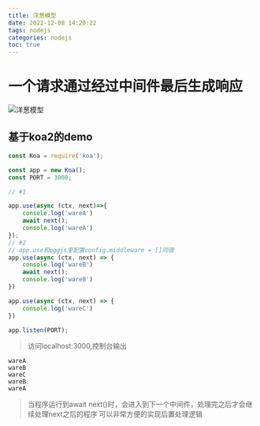 ```yaml
---
title: 洋葱模型
date: 2022-12-08 14:20:22
tags: nodejs
categories: nodejs
toc: true
---
```



# 一个请求通过经过中间件最后生成响应

<!-- more -->

![洋葱模型](https://camo.githubusercontent.com/d80cf3b511ef4898bcde9a464de491fa15a50d06/68747470733a2f2f7261772e6769746875622e636f6d2f66656e676d6b322f6b6f612d67756964652f6d61737465722f6f6e696f6e2e706e67)



## 基于koa2的demo
```js
const Koa = require('koa');

const app = new Koa();
const PORT = 3000;

// #1

app.use(async (ctx, next)=>{
    console.log('wareA')
    await next();
    console.log('wareA')
});
// #2
// app.use和eggjs里配置config.middleware = []同理
app.use(async (ctx, next) => {
    console.log('wareB')
    await next();
    console.log('wareB')
})

app.use(async (ctx, next) => {
    console.log('wareC')
})

app.listen(PORT);
```
> 访问localhost:3000,控制台输出
```
wareA
wareB
wareC
wareB
wareA
```
> 当程序运行到await next()时，会进入到下一个中间件，处理完之后才会继续处理next之后的程序
> 可以非常方便的实现后置处理逻辑